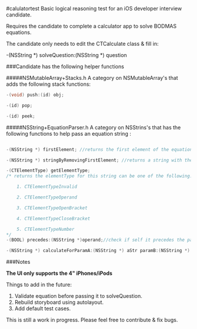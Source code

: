 #calulatortest
Basic logical reasoning test for an iOS developer interview candidate. 

Requires the candidate to complete a calculator app to solve BODMAS equations. 

The candidate only needs to edit the CTCalculate class & fill in:

-(NSString *) solveQuestion:(NSString *) question

###Candidate has the following helper functions

#####NSMutableArray+Stacks.h
A category on NSMutableArray's that adds the following stack functions:

```objective-c
-(void) push:(id) obj;

-(id) pop;

-(id) peek;
```

#####NSString+EquationParser.h
A category on NSStrins's that has the following functions to help pass an equation string :
```objective-c

-(NSString *) firstElement; //returns the first element of the equations string (eg. "123+45/3" returns "123". "((3+5)/9)" returns "(")

-(NSString *) stringByRemovingFirstElement; //returns a string with the first element of the equations string removed.(eg. "123+45/3" returns "+45/3". "((3+5)/9)" returns "(3+5)/9)")

-(CTElementType) getElementType;
/* returns the elementType for this string can be one of the following:

    1. CTElementTypeInvalid

    2. CTElementTypeOperand

    3. CTElementTypeOpenBracket

    4. CTElementTypeCloseBracket

    5. CTElementTypeNumber
*/
-(BOOL) precedes:(NSString *)operand;//check if self it precedes the passed operand. Does not check to make sure self and operand are operators.

-(NSString *) calculateForParamA:(NSString *) aStr paramB:(NSString *) bStr;//Calculated [aStr] [self] [bStr]
```
###Notes

**The UI only supports the 4" iPhones/iPods**

Things to add in the future:
1. Validate equation before passing it to solveQuestion.
2. Rebuild storyboard using autolayout.
3. Add default test cases.

This is still a work in progress. Please feel free to contribute & fix bugs.
